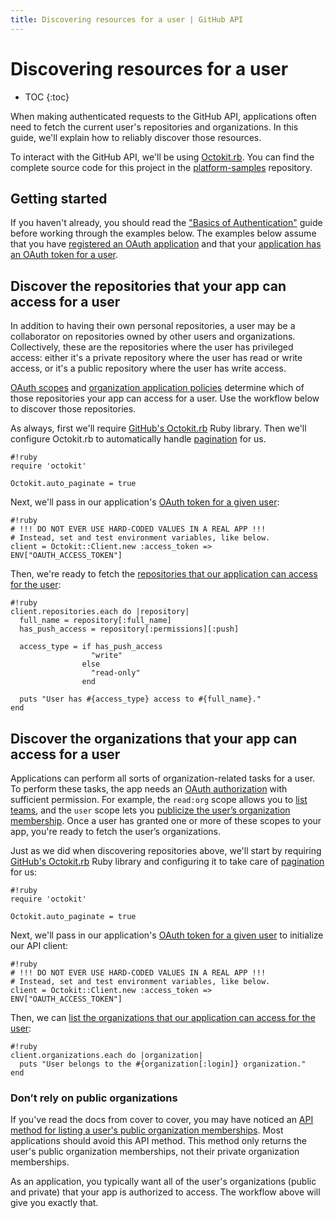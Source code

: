 ```yaml
---
title: Discovering resources for a user | GitHub API
---
```


# Discovering resources for a user

* TOC
{:toc}

When making authenticated requests to the GitHub API, applications often need to fetch the current user's repositories and organizations. In this guide, we'll explain how to reliably discover those resources.

To interact with the GitHub API, we'll be using [Octokit.rb][octokit.rb]. You can find the complete source code for this project in the [platform-samples][platform samples] repository.

## Getting started

If you haven't already, you should read the ["Basics of Authentication"][basics-of-authentication] guide before working through the examples below. The examples below assume that you have [registered an OAuth application][register-oauth-app] and that your [application has an OAuth token for a user][make-authenticated-request-for-user].

## Discover the repositories that your app can access for a user

In addition to having their own personal repositories, a user may be a collaborator on repositories owned by other users and organizations. Collectively, these are the repositories where the user has privileged access: either it's a private repository where the user has read or write access, or it's a public repository where the user has write access.

[OAuth scopes][scopes] and [organization application policies][oap] determine which of those repositories your app can access for a user. Use the workflow below to discover those repositories.

As always, first we'll require [GitHub's Octokit.rb][octokit.rb] Ruby library. Then we'll configure Octokit.rb to automatically handle [pagination][pagination] for us.

    #!ruby
    require 'octokit'

    Octokit.auto_paginate = true

Next, we'll pass in our application's [OAuth token for a given user][make-authenticated-request-for-user]:

    #!ruby
    # !!! DO NOT EVER USE HARD-CODED VALUES IN A REAL APP !!!
    # Instead, set and test environment variables, like below.
    client = Octokit::Client.new :access_token => ENV["OAUTH_ACCESS_TOKEN"]

Then, we're ready to fetch the [repositories that our application can access for the user][list-repositories-for-current-user]:

    #!ruby
    client.repositories.each do |repository|
      full_name = repository[:full_name]
      has_push_access = repository[:permissions][:push]

      access_type = if has_push_access
                      "write"
                    else
                      "read-only"
                    end

      puts "User has #{access_type} access to #{full_name}."
    end

## Discover the organizations that your app can access for a user

Applications can perform all sorts of organization-related tasks for a user. To perform these tasks, the app needs an [OAuth authorization][scopes] with sufficient permission. For example, the `read:org` scope allows you to [list teams][list-teams], and the `user` scope lets you [publicize the user’s organization membership][publicize-membership]. Once a user has granted one or more of these scopes to your app, you're ready to fetch the user’s organizations.

Just as we did when discovering repositories above, we'll start by requiring [GitHub's Octokit.rb][octokit.rb] Ruby library and configuring it to take care of [pagination][pagination] for us:

    #!ruby
    require 'octokit'

    Octokit.auto_paginate = true

Next, we'll pass in our application's [OAuth token for a given user][make-authenticated-request-for-user] to initialize our API client:

    #!ruby
    # !!! DO NOT EVER USE HARD-CODED VALUES IN A REAL APP !!!
    # Instead, set and test environment variables, like below.
    client = Octokit::Client.new :access_token => ENV["OAUTH_ACCESS_TOKEN"]

Then, we can [list the organizations that our application can access for the user][list-orgs-for-current-user]:

    #!ruby
    client.organizations.each do |organization|
      puts "User belongs to the #{organization[:login]} organization."
    end

### Don’t rely on public organizations

If you've read the docs from cover to cover, you may have noticed an [API method for listing a user's public organization memberships][list-public-orgs]. Most applications should avoid this API method. This method only returns the user's public organization memberships, not their private organization memberships.

As an application, you typically want all of the user's organizations (public and private) that your app is authorized to access. The workflow above will give you exactly that.

[basics-of-authentication]: /guides/basics-of-authentication/
[list-public-orgs]: /v3/orgs/#list-user-organizations
[list-repositories-for-current-user]: /v3/repos/#list-your-repositories
[list-orgs-for-current-user]: /v3/orgs/#list-your-organizations
[list-teams]: /v3/orgs/teams/#list-teams
[make-authenticated-request-for-user]: /guides/basics-of-authentication/#making-authenticated-requests
[oap]: /changes/2015-01-19-an-integrators-guide-to-organization-application-policies/
[octokit.rb]: https://github.com/octokit/octokit.rb
[pagination]: /v3/#pagination
[platform samples]: https://github.com/github/platform-samples/tree/master/api/ruby/discovering-resources-for-a-user
[publicize-membership]: /v3/orgs/members/#publicize-a-users-membership
[register-oauth-app]: /guides/basics-of-authentication/#registering-your-app
[scopes]: /v3/oauth/#scopes

